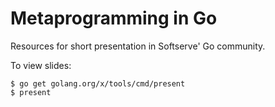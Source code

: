 # Metaprogramming in Go

Resources for short presentation in Softserve' Go community.

To view slides:

```
$ go get golang.org/x/tools/cmd/present
$ present
```
